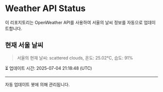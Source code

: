 
# Weather API Status

이 리포지토리는 OpenWeather API를 사용하여 서울의 날씨 정보를 자동으로 업데이트합니다.

## 현재 서울 날씨
> 서울의 현재 날씨: scattered clouds, 온도: 25.02°C, 습도: 91%

⏳ 업데이트 시간: 2025-07-04 21:18:48 (UTC)

---
자동 업데이트 봇에 의해 관리됩니다.
